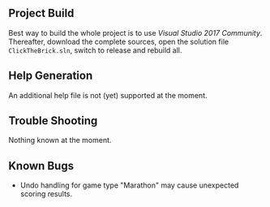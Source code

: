 ## Project Build

Best way to build the whole project is to use _Visual Studio 2017 Community_. 
Thereafter, download the complete sources, open the solution file `ClickTheBrick.sln`, 
switch to release and rebuild all.

## Help Generation

An additional help file is not (yet) supported at the moment.

## Trouble Shooting

Nothing known at the moment.

## Known Bugs

- Undo handling for game type "Marathon" may cause unexpected scoring results.


